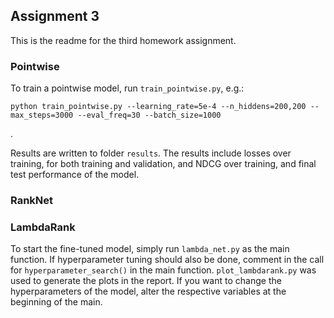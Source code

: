 ## Assignment 3 ##
This is the readme for the third homework assignment.
### Pointwise ###
To train a pointwise model, run `train_pointwise.py`, e.g.:
<pre><code>python train_pointwise.py --learning_rate=5e-4 --n_hiddens=200,200 --max_steps=3000 --eval_freq=30 --batch_size=1000</code></pre>.
Results are written to folder `results`. The results include losses over training, for both training and validation, and NDCG over training, and final test performance of the model.

### RankNet ###

### LambdaRank ###
To start the fine-tuned model, simply run `lambda_net.py` as the main function.
If hyperparameter tuning should also be done, comment in the call for `hyperparameter_search()`
in the main function. `plot_lambdarank.py` was used to generate the plots in the report.
If you want to change the hyperparameters of the model, alter the respective variables at the beginning of the main.
